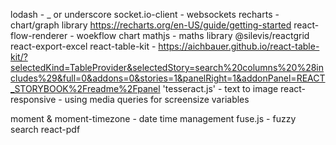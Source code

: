 

lodash - _ or underscore
socket.io-client - websockets
recharts - chart/graph library https://recharts.org/en-US/guide/getting-started
react-flow-renderer - woekflow chart
mathjs - maths library
@silevis/reactgrid 
react-export-excel
react-table-kit - https://aichbauer.github.io/react-table-kit/?selectedKind=TableProvider&selectedStory=search%20columns%20%28includes%29&full=0&addons=0&stories=1&panelRight=1&addonPanel=REACT_STORYBOOK%2Freadme%2Fpanel
'tesseract.js' - text to image 
react-responsive - using media queries for screensize variables

moment &  moment-timezone - date time management
fuse.js - fuzzy search
react-pdf
